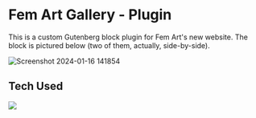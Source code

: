 # Fem Art Gallery - Plugin
This is a custom Gutenberg block plugin for Fem Art's new website. The block is pictured below (two of them, actually, side-by-side).

![Screenshot 2024-01-16 141854](https://github.com/devlarabar/fa-plugin-block-01/assets/122644200/0917347e-b780-4863-8a8b-6376fd897942)

## Tech Used
<img src="https://skillicons.dev/icons?i=css,javascript,react,php" />

